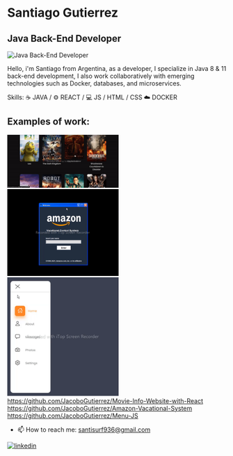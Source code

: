 # Santiago Gutierrez
## Java Back-End Developer
![Java Back-End Developer](https://media.licdn.com/dms/image/D4D16AQFdCOj5uA-i1A/profile-displaybackgroundimage-shrink_350_1400/0/1690300182749?e=1707955200&v=beta&t=8qSRJwCoVnzwxGqnmwo1bLgIE4rgQc6OEGr-2Fbnv6M)

Hello, i'm Santiago from Argentina, as a developer, I specialize in Java 8 & 11 back-end development, I also work collaboratively with emerging technologies such as Docker, databases, and microservices.

Skills: 
☕ JAVA / 
⚙️ REACT / 
💻 JS / HTML / CSS
☁️ DOCKER

## Examples of work:
<img src="https://github.com/JacoboGutierrez/JacoboGutierrez/blob/main/moviesw.gif" width="256" /> <img src="https://github.com/JacoboGutierrez/JacoboGutierrez/blob/main/amaz.gif" width="256" /> <img src="https://github.com/JacoboGutierrez/JacoboGutierrez/blob/main/menuw.gif" width="256" />
https://github.com/JacoboGutierrez/Movie-Info-Website-with-React
https://github.com/JacoboGutierrez/Amazon-Vacational-System
https://github.com/JacoboGutierrez/Menu-JS
- 📫 How to reach me: santisurf936@gmail.com 

[<img src='https://cdn.jsdelivr.net/npm/simple-icons@3.0.1/icons/linkedin.svg' alt='linkedin' height='40'>](https://www.linkedin.com/in/santiago-gutierrez-a333aa999lah/) 



